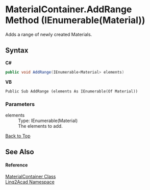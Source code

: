 # MaterialContainer.AddRange Method (IEnumerable(Material))
 

Adds a range of newly created Materials.

## Syntax

**C#**<br />
``` C#
public void AddRange(IEnumerable<Material> elements)
```

**VB**<br />
``` VB
Public Sub AddRange (elements As IEnumerable(Of Material))
```


### Parameters
<dl><dt>elements</dt><dd>Type: IEnumerable(Material)<br />The elements to add.</dd></dl>
<a href="#MaterialContainerAddRange-Method-IEnumerableMaterial">Back to Top</a>

## See Also


#### Reference
<a href="T_Linq2Acad_MaterialContainer.md#MaterialContainer-Class">MaterialContainer Class</a><br /><a href="N_Linq2Acad.md#Linq2Acad-Namespace">Linq2Acad Namespace</a><br />
